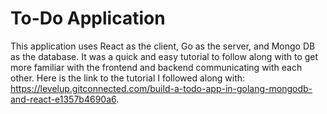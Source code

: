 # To-Do Application

This application uses React as the client, Go as the server, and Mongo DB as the database. It was a quick and easy tutorial to follow along with to get more familiar with the frontend and backend communicating with each other. Here is the link to the tutorial I followed along with: https://levelup.gitconnected.com/build-a-todo-app-in-golang-mongodb-and-react-e1357b4690a6.